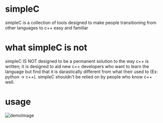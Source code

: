# simpleC
simpleC is a collection of tools designed to make people transitioning from other languages to c++ easy and familiar 

# what simpleC is not
simpleC IS NOT designed to be a permanent solution to the way c++ is written; it is designed to aid new c++ developers who want to learn the language but find that it is darastically different from what their used to (Ex: python -> c++). simpleC shouldn't be relied on by people who know c++ well.

# usage
![demoImage](demoImage.jpg)
